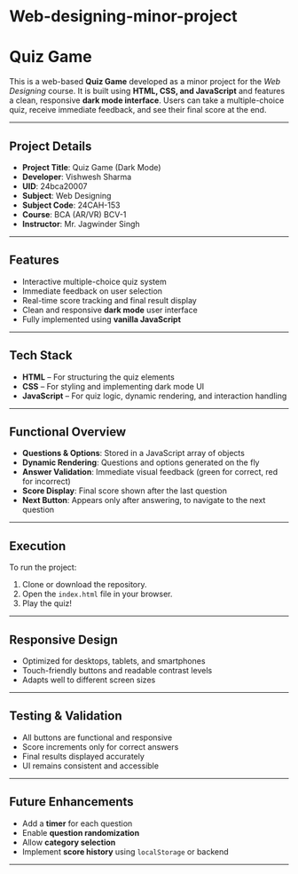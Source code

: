 # Web-designing-minor-project
# Quiz Game

This is a web-based **Quiz Game** developed as a minor project for the *Web Designing* course. It is built using **HTML, CSS, and JavaScript** and features a clean, responsive **dark mode interface**. Users can take a multiple-choice quiz, receive immediate feedback, and see their final score at the end.

---

##  Project Details

- **Project Title**: Quiz Game (Dark Mode)
- **Developer**: Vishwesh Sharma  
- **UID**: 24bca20007  
- **Subject**: Web Designing  
- **Subject Code**: 24CAH-153  
- **Course**: BCA (AR/VR) BCV-1  
- **Instructor**: Mr. Jagwinder Singh

---

## Features

-  Interactive multiple-choice quiz system  
-  Immediate feedback on user selection  
-  Real-time score tracking and final result display  
-  Clean and responsive **dark mode** user interface  
-  Fully implemented using **vanilla JavaScript**

---

##  Tech Stack

- **HTML** – For structuring the quiz elements
- **CSS** – For styling and implementing dark mode UI
- **JavaScript** – For quiz logic, dynamic rendering, and interaction handling

---

##  Functional Overview

- **Questions & Options**: Stored in a JavaScript array of objects
- **Dynamic Rendering**: Questions and options generated on the fly
- **Answer Validation**: Immediate visual feedback (green for correct, red for incorrect)
- **Score Display**: Final score shown after the last question
- **Next Button**: Appears only after answering, to navigate to the next question

---

##  Execution

To run the project:

1. Clone or download the repository.
2. Open the `index.html` file in your browser.
3. Play the quiz!

---

## Responsive Design

- Optimized for desktops, tablets, and smartphones
- Touch-friendly buttons and readable contrast levels
- Adapts well to different screen sizes

---

##  Testing & Validation

- All buttons are functional and responsive
- Score increments only for correct answers
- Final results displayed accurately
- UI remains consistent and accessible

---

## Future Enhancements

- Add a **timer** for each question
- Enable **question randomization**
- Allow **category selection**
- Implement **score history** using `localStorage` or backend

---





